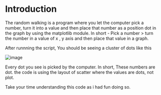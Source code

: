 # Introduction

The random walking is a program where you let the computer pick a number, turn it into a value and then place that number as a position dot in the graph by using the matplotlib
module. In short - Pick a number > turn the number in a value of x , y axis and then place that value in a graph. 


After runnning the script, You should be seeing a cluster of dots like this

![image](https://www.machinelearningplus.com/wp-content/uploads/2018/11/1_Scatterplot_Matplotlib-min.png)

Every dot you see is picked by the computer. In short, These numbers are dot. 
the code is using the layout of scatter where the values are dots, not plot. 


Take your time understanding this code as i had fun doing so. 

